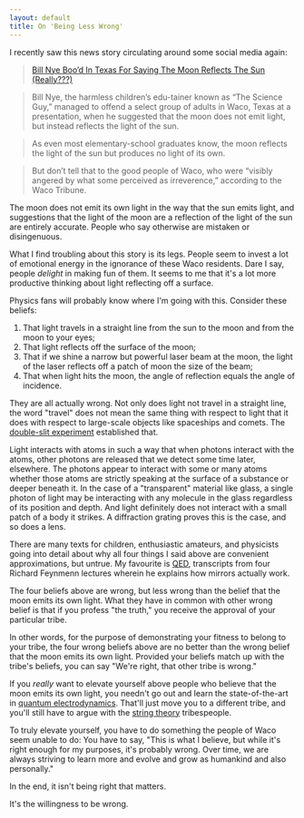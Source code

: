 ```yaml
---
layout: default
title: On 'Being Less Wrong'
---
```


I recently saw this news story circulating around some social media again:

> [Bill Nye Boo’d In Texas For Saying The Moon Reflects The Sun (Really???)](http://www.patheos.com/blogs/thepangeablog/2012/05/07/bill-nye-bood-in-texas-for-saying-the-moon-reflects-the-sun-really/)

> Bill Nye, the harmless children’s edu-tainer known as “The Science Guy,” managed to offend a select group of adults in Waco, Texas at a presentation, when he suggested that the moon does not emit light, but instead reflects the light of the sun.

> As even most elementary-school graduates know, the moon reflects the light of the sun but produces no light of its own.

> But don’t tell that to the good people of Waco, who were “visibly angered by what some perceived as irreverence,” according to the Waco Tribune.

The moon does not emit its own light in the way that the sun emits light, and suggestions that the light of the moon are a reflection of the light of the sun are entirely accurate. People who say otherwise are mistaken or disingenuous.

What I find troubling about this story is its legs. People seem to invest a lot of emotional energy in the ignorance of these Waco residents. Dare I say, people *delight* in making fun of them. It seems to me that it's a lot more productive thinking about light reflecting off a surface.

Physics fans will probably know where I'm going with this. Consider these beliefs:

1. That light travels in a straight line from the sun to the moon and from the moon to your eyes;
2. That light reflects off the surface of the moon;
3. That if we shine a narrow but powerful laser beam at the moon, the light of the laser reflects off a patch of moon the size of the beam;
4. That when light hits the moon, the angle of reflection equals the angle of incidence.

They are all actually wrong. Not only does light not travel in a straight line, the word "travel" does not mean the same thing with respect to light that it does with respect to large-scale objects like spaceships and comets. The [double-slit experiment][slit] established that.

[slit]: https://en.wikipedia.org/wiki/Double-slit_experiment

Light interacts with atoms in such a way that when photons interact with the atoms, other photons are released that we detect some time later, elsewhere. The photons appear to interact with some or many atoms whether those atoms are strictly speaking at the surface of a substance or deeper beneath it. In the case of a "transparent" material like glass, a single photon of light may be interacting with any molecule in the glass regardless of its position and depth. And light definitely does not interact with a small patch of a body it strikes. A diffraction grating proves this is the case, and so does a lens.

There are many texts for children, enthusiastic amateurs, and physicists going into detail about why all four things I said above are convenient approximations, but untrue. My favourite is [QED], transcripts from four Richard Feynmenn lectures wherein he explains how mirrors actually work.

[QED]: http://www.amazon.com/gp/product/B00BR40XJ6/ref=as_li_ss_tl?ie=UTF8&camp=1789&creative=390957&creativeASIN=B00BR40XJ6&linkCode=as2&tag=raganwald001-20

The four beliefs above are wrong, but less wrong than the belief that the moon emits its own light.  What they have in common with other wrong belief is that if you profess "the truth," you receive the approval of your particular tribe.

In other words, for the purpose of demonstrating your fitness to belong to your tribe, the four wrong beliefs above are no better than the wrong belief that the moon emits its own light. Provided your beliefs match up with the tribe's beliefs, you can say "We're right, that other tribe is wrong."

If you *really* want to elevate yourself above people who believe that the moon emits its own light, you needn't go out and learn the state-of-the-art in [quantum electrodynamics]. That'll just move you to a different tribe, and you'll still have to argue with the [string theory] tribespeople.

To truly elevate yourself, you have to do something the people of Waco seem unable to do: You have to say, "This is what I believe, but while it's right enough for my purposes, it's probably wrong. Over time, we are always striving to learn more and evolve and grow as humankind and also personally."

In the end, it isn't being right that matters.

It's the willingness to be wrong.

[quantum electrodynamics]: http://www.nobelprize.org/nobel_prizes/physics/laureates/1965/feynman-lecture.html
[string theory]: http://superstringtheory.com/basics/index.html
